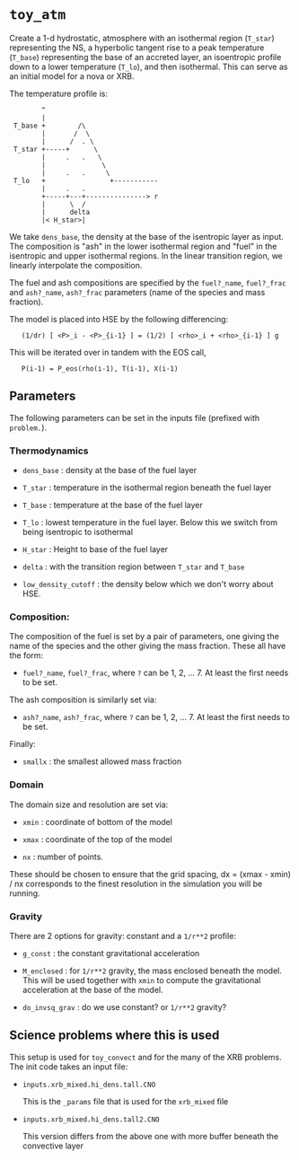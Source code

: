 # `toy_atm`

Create a 1-d hydrostatic, atmosphere with an isothermal region
(`T_star`) representing the NS, a hyperbolic tangent rise to a
peak temperature (`T_base`) representing the base of an accreted
layer, an isoentropic profile down to a lower temperature (`T_lo`),
and then isothermal. This can serve as an initial model for a
nova or XRB.

The temperature profile is:

```
        ^
        |
 T_base +        /\
        |       /  \
        |      /  . \
 T_star +-----+      \
        |     .   .   \
        |              \
        |     .   .     \
 T_lo   +                +-----------
        |     .   .
        +-----+---+---------------> r
        |      \  /
        |      delta
        |< H_star>|
```

We take `dens_base`, the density at the base of the isentropic layer
as input.  The composition is "ash" in the lower isothermal region
and "fuel" in the isentropic and upper isothermal regions.  In the
linear transition region, we linearly interpolate the composition.

The fuel and ash compositions are specified by the `fuel?_name`,
`fuel?_frac` and `ash?_name`, `ash?_frac` parameters (name of the species
and mass fraction).

The model is placed into HSE by the following differencing:

```
   (1/dr) [ <P>_i - <P>_{i-1} ] = (1/2) [ <rho>_i + <rho>_{i-1} ] g
```

This will be iterated over in tandem with the EOS call,

```
   P(i-1) = P_eos(rho(i-1), T(i-1), X(i-1)
```

## Parameters

The following parameters can be set in the inputs file (prefixed with
`problem.`).

### Thermodynamics

* `dens_base` : density at the base of the fuel layer

* `T_star` : temperature in the isothermal region beneath the fuel layer

* `T_base` : temperature at the base of the fuel layer

* `T_lo` : lowest temperature in the fuel layer.  Below this we switch from
  being isentropic to isothermal

* `H_star` : Height to base of the fuel layer

* `delta` : with the transition region between `T_star` and `T_base`

* `low_density_cutoff` : the density below which we don't worry about HSE.

### Composition:

The composition of the fuel is set by a pair of parameters, one giving
the name of the species and the other giving the mass fraction.  These
all have the form:

* `fuel?_name`, `fuel?_frac`, where `?` can be 1, 2, ... 7.  At least the
  first needs to be set.

The ash composition is similarly set via:

* `ash?_name`, `ash?_frac`, where `?` can be 1, 2, ... 7.  At least the
  first needs to be set.

Finally:

* `smallx` : the smallest allowed mass fraction

### Domain

The domain size and resolution are set via:

* `xmin` : coordinate of bottom of the model

* `xmax` : coordinate of the top of the model

* `nx` : number of points.

These should be chosen to ensure that the grid spacing, dx = (xmax - xmin) / nx
corresponds to the finest resolution in the simulation you will be running.

### Gravity

There are 2 options for gravity: constant and a `1/r**2` profile:

* `g_const` : the constant gravitational acceleration

* `M_enclosed` : for `1/r**2` gravity, the mass enclosed beneath the
  model.  This will be used together with `xmin` to compute the
  gravitational acceleration at the base of the model.

* `do_invsq_grav` : do we use constant? or `1/r**2` gravity?


## Science problems where this is used

This setup is used for ``toy_convect`` and for the many of the XRB problems.
The init code takes an input file:

* `inputs.xrb_mixed.hi_dens.tall.CNO`

   This is the `_params` file that is used for the `xrb_mixed` file

* `inputs.xrb_mixed.hi_dens.tall2.CNO`

   This version differs from the above one with more buffer beneath
   the convective layer


